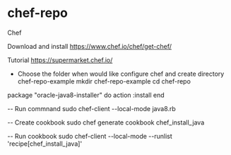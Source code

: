 # chef-repo
Chef

Download and install
https://www.chef.io/chef/get-chef/

Tutorial
https://supermarket.chef.io/

- Choose the folder when would like configure chef and create directory chef-repo-example
mkdir chef-repo-example
cd chef-repo

package "oracle-java8-installer" do
  action :install
end

-- Run commnand
sudo chef-client --local-mode java8.rb

-- Create cookbook
sudo chef generate cookbook chef_install_java

-- Run cookbook
sudo chef-client --local-mode --runlist 'recipe[chef_install_java]'

